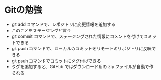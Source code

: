 # Gitの勉強
- git add コマンドで、レポジトリに変更情報を追加する
 - このことをステージングと言う
- git commit コマンドで、ステージングされた情報にコメントを付けてコミットできる
- git push コマンドで、ローカルのコミットをリモートのリポジトリに反映できる
- git psuh コマンドでコミットにタグ付けできる
 - タグを追加すると、GitHub ではダウンロード用の zip ファイルが自動で作られる
